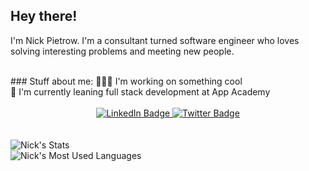 ## Hey there!
I'm Nick Pietrow. I'm a consultant turned software engineer who loves solving interesting problems and meeting new people.

<br>
<!-- Personal Stuff -->
### Stuff about me: 
👨🏽‍💻 I'm working on something cool
<br>
🌱 I'm currently leaning full stack development at App Academy
<br>
<br>

<div align="center">
  <a href="https://www.linkedin.com/in/nickpietrow/">
    <img src="https://img.shields.io/badge/LinkedIn-blue?style=for-the-badge&logo=linkedin&logoColor=white" alt="LinkedIn Badge"/>
  </a>
  <a href="https://twitter.com/njpietrow">
    <img src="https://img.shields.io/badge/Twitter-blue?style=for-the-badge&logo=twitter&logoColor=white" alt="Twitter Badge"/>
  </a>
  <div>
    <img src="https://komarev.com/ghpvc/?username=njpietrow&style=flat-square&color=blue" alt=""/>
  </div>
</div>

<br>
<br>

<div align="left">
  <img alt="Nick's Stats" src="https://github-readme-stats.vercel.app/api?username=njpietrow&show_icons=true&hide_border=true&theme=onedark" />
</div>

<div align="left">
  <img alt="Nick's Most Used Languages" src="https://github-readme-stats.vercel.app/api/top-langs/?username=njpietrow&hide_border=true&layout=compact&theme=onedark" />
</div>

